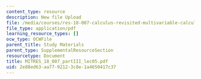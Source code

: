 ```yaml
---
content_type: resource
description: New file Upload
file: /media/courses/res-18-007-calculus-revisited-multivariable-calculus-fall-2011/2e88ed63aa7792123c8e1a4650417c37_MITRES_18_007_partIII_lec05.pdf
file_type: application/pdf
learning_resource_types: []
ocw_type: OCWFile
parent_title: Study Materials
parent_type: SupplementalResourceSection
resourcetype: Document
title: MITRES_18_007_partIII_lec05.pdf
uid: 2e88ed63-aa77-9212-3c8e-1a4650417c37
---
```

